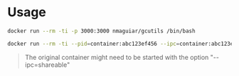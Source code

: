 # Usage

```bash
docker run --rm -ti -p 3000:3000 nmaguiar/gcutils /bin/bash
```

```bash
docker run --rm -ti --pid=container:abc123ef456 --ipc=container:abc123ef456 nmaguiar/gcutils /bin/bash
```

> The original container might need to be started with the option "--ipc=shareable"

